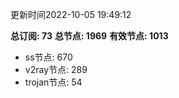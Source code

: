 更新时间2022-10-05 19:49:12

**总订阅: 73**
**总节点: 1969**
**有效节点: 1013**
- ss节点: 670
- v2ray节点: 289
- trojan节点: 54

